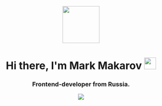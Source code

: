 <div id="header" align="center">
  <img src="https://media.tenor.com/09uldTF_OnIAAAAd/squirrel-dancing-squirrel.gif" width="100"/>
  <h1 align="center">Hi there, I'm Mark Makarov 
<img src="https://github.com/blackcater/blackcater/raw/main/images/Hi.gif" height="32"/></h1>
<h3 align="center">Frontend-developer from Russia.</h3>
  
  <div id="badges">
   <img src="https://img.shields.io/badge/Telegram-blue?style=for-the-badge&logo=Telegram&logoColor=white"/>
</div>
</div>
